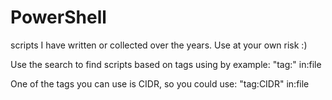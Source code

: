 # PowerShell
scripts I have written or collected over the years.
Use at your own risk :)

Use the search to find scripts based on tags using by example:
"tag:<tag>" in:file
 
 One of the tags you can use is CIDR, so you could use: 
 "tag:CIDR" in:file
